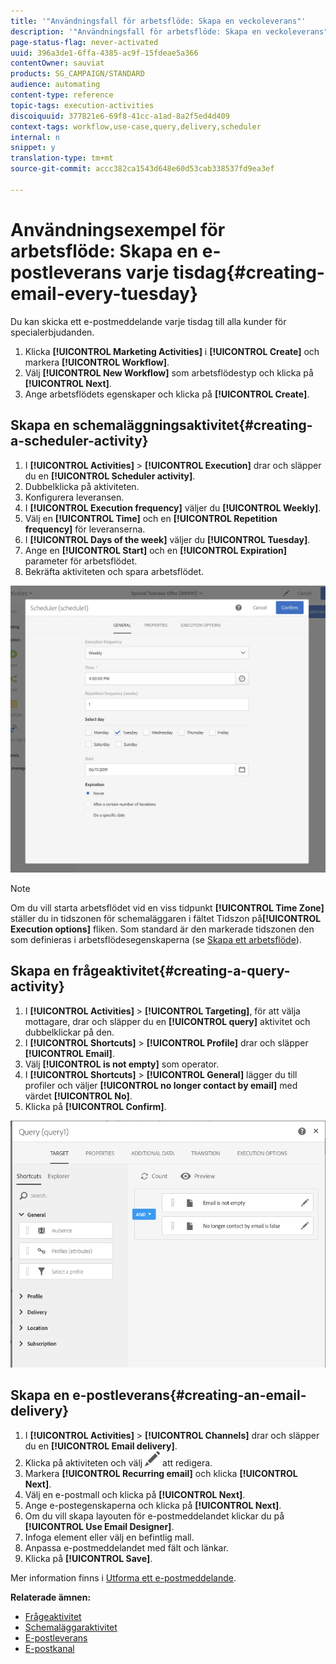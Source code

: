 ```yaml
---
title: '"Användningsfall för arbetsflöde: Skapa en veckoleverans"'
description: '"Användningsfall för arbetsflöde: Skapa en veckoleverans"'
page-status-flag: never-activated
uuid: 396a3de1-6ffa-4385-ac9f-15fdeae5a366
contentOwner: sauviat
products: SG_CAMPAIGN/STANDARD
audience: automating
content-type: reference
topic-tags: execution-activities
discoiquuid: 377821e6-69f8-41cc-a1ad-8a2f5ed4d409
context-tags: workflow,use-case,query,delivery,scheduler
internal: n
snippet: y
translation-type: tm+mt
source-git-commit: accc382ca1543d648e60d53cab338537fd9ea3ef

---
```



# Användningsexempel för arbetsflöde: Skapa en e-postleverans varje tisdag{#creating-email-every-tuesday}

Du kan skicka ett e-postmeddelande varje tisdag till alla kunder för specialerbjudanden.

1. Klicka **[!UICONTROL Marketing Activities]** i **[!UICONTROL Create]** och markera **[!UICONTROL Workflow]**.
1. Välj **[!UICONTROL New Workflow]** som arbetsflödestyp och klicka på **[!UICONTROL Next]**.
1. Ange arbetsflödets egenskaper och klicka på **[!UICONTROL Create]**.

## Skapa en schemaläggningsaktivitet{#creating-a-scheduler-activity}

1. I **[!UICONTROL Activities]** > **[!UICONTROL Execution]** drar och släpper du en **[!UICONTROL Scheduler activity]**.
1. Dubbelklicka på aktiviteten.
1. Konfigurera leveransen.
1. I **[!UICONTROL Execution frequency]** väljer du **[!UICONTROL Weekly]**.
1. Välj en **[!UICONTROL Time]** och en **[!UICONTROL Repetition frequency]** för leveranserna.
1. I **[!UICONTROL Days of the week]** väljer du **[!UICONTROL Tuesday]**.
1. Ange en **[!UICONTROL Start]** och en **[!UICONTROL Expiration]** parameter för arbetsflödet.
1. Bekräfta aktiviteten och spara arbetsflödet.

![](assets/scheduler_properties.png)

>[!NOTE]
>
>Om du vill starta arbetsflödet vid en viss tidpunkt **[!UICONTROL Time Zone]** ställer du in tidszonen för schemaläggaren i fältet Tidszon på&#x200B;**[!UICONTROL Execution options]** fliken. Som standard är den markerade tidszonen den som definieras i arbetsflödesegenskaperna (se [Skapa ett arbetsflöde](../../automating/using/building-a-workflow.md)).

## Skapa en frågeaktivitet{#creating-a-query-activity}

1. I **[!UICONTROL Activities]** > **[!UICONTROL Targeting]**, för att välja mottagare, drar och släpper du en **[!UICONTROL query]** aktivitet och dubbelklickar på den.
1. I **[!UICONTROL Shortcuts]** > **[!UICONTROL Profile]** drar och släpper **[!UICONTROL Email]**.
1. Välj **[!UICONTROL is not empty]** som operator.
1. I **[!UICONTROL Shortcuts]** > **[!UICONTROL General]** lägger du till profiler och väljer **[!UICONTROL no longer contact by email]** med värdet **[!UICONTROL No]**.
1. Klicka på **[!UICONTROL Confirm]**.

![](assets/wf-complement-query.png)

## Skapa en e-postleverans{#creating-an-email-delivery}

1. I **[!UICONTROL Activities]** > **[!UICONTROL Channels]** drar och släpper du en **[!UICONTROL Email delivery]**.
1. Klicka på aktiviteten och välj ![](assets/edit_darkgrey-24px.png) att redigera.
1. Markera **[!UICONTROL Recurring email]** och klicka **[!UICONTROL Next]**.
1. Välj en e-postmall och klicka på **[!UICONTROL Next]**.
1. Ange e-postegenskaperna och klicka på **[!UICONTROL Next]**.
1. Om du vill skapa layouten för e-postmeddelandet klickar du på **[!UICONTROL Use Email Designer]**.
1. Infoga element eller välj en befintlig mall.
1. Anpassa e-postmeddelandet med fält och länkar.
1. Klicka på **[!UICONTROL Save]**.

Mer information finns i [Utforma ett e-postmeddelande](../../designing/using/designing-from-scratch.md#designing-an-email-content-from-scratch).

**Relaterade ämnen:**

* [Frågeaktivitet](../..//automating/using/query.md)
* [Schemaläggaraktivitet](../..//automating/using/scheduler.md)
* [E-postleverans](../..//automating/using/email-delivery.md)
* [E-postkanal](../..//channels/using/creating-an-email.md)
